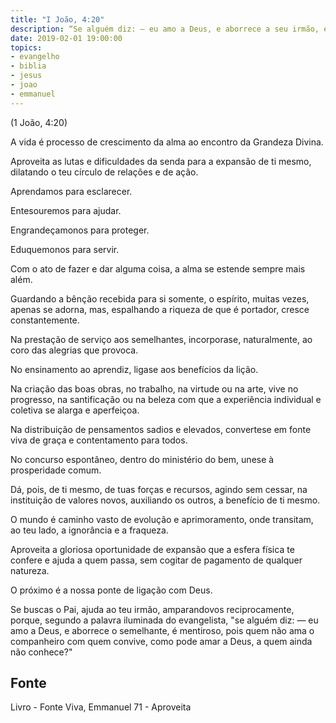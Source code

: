 ```yaml
---
title: "I João, 4:20"
description: “Se alguém diz: — eu amo a Deus, e aborrece a seu irmão, é mentiroso. Pois quem não ama o seu irmão, ao qual viu, como pode amar a Deus, a quem não viu?”
date: 2019-02-01 19:00:00
topics: 
- evangelho
- biblia
- jesus
- joao
- emmanuel
---
```


(1 João, 4:20)

A vida é processo de crescimento da alma ao encontro da Grandeza Divina.

Aproveita as lutas e dificuldades da senda para a expansão de ti mesmo,
dilatando o teu círculo de relações e de ação.

Aprendamos para esclarecer.

Entesouremos para ajudar.

Engrandeçamo­nos para proteger.

Eduquemo­nos para servir.

Com o ato de fazer e dar alguma coisa, a alma se estende sempre mais
além.

Guardando a bênção recebida para si somente, o espírito, muitas vezes,
apenas se adorna, mas, espalhando a riqueza de que é portador, cresce
constantemente.

Na prestação de serviço aos semelhantes, incorpora­se, naturalmente, ao
coro das alegrias que provoca.

No ensinamento ao aprendiz, liga­se aos benefícios da lição.

Na criação das boas obras, no trabalho, na virtude ou na arte, vive no
progresso, na santificação ou na beleza com que a experiência individual e coletiva
se alarga e aperfeiçoa.

Na distribuição de pensamentos sadios e elevados, converte­se em fonte
viva de graça e contentamento para todos.

No concurso espontâneo, dentro do ministério do bem, une­se à
prosperidade comum.

Dá, pois, de ti mesmo, de tuas forças e recursos, agindo sem cessar, na
instituição de valores novos, auxiliando os outros, a benefício de ti mesmo.

O mundo é caminho vasto de evolução e aprimoramento, onde transitam, ao
teu lado, a ignorância e a fraqueza.

Aproveita a gloriosa oportunidade de expansão que a esfera física te
confere e ajuda a quem passa, sem cogitar de pagamento de qualquer natureza.

O próximo é a nossa ponte de ligação com Deus.

Se buscas o Pai, ajuda ao teu irmão, amparando­vos reciprocamente,
porque, segundo a palavra iluminada do evangelista, "se alguém diz: — eu amo a
Deus, e aborrece o semelhante, é mentiroso, pois quem não ama o companheiro com
quem convive, como pode amar a Deus, a quem ainda não conhece?"


## Fonte
Livro - Fonte Viva, Emmanuel
71 - Aproveita

